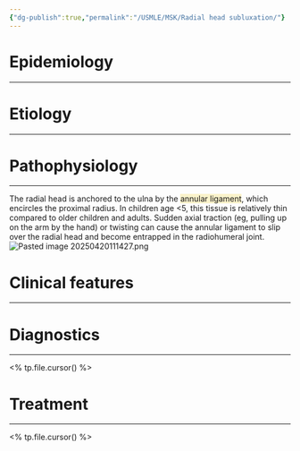 ```yaml
---
{"dg-publish":true,"permalink":"/USMLE/MSK/Radial head subluxation/"}
---
```


# Epidemiology
---


# Etiology
---


# Pathophysiology
---
The radial head is anchored to the ulna by the <span style="background:rgba(240, 200, 0, 0.2)">annular ligament</span>, which encircles the proximal radius.  In children age <5, this tissue is relatively thin compared to older children and adults.  Sudden axial traction (eg, pulling up on the arm by the hand) or twisting can cause the annular ligament to slip over the radial head and become entrapped in the radiohumeral joint.![Pasted image 20250420111427.png](/img/user/appendix/Pasted%20image%2020250420111427.png)

# Clinical features
---


# Diagnostics
---
<% tp.file.cursor() %>

# Treatment
---
<% tp.file.cursor() %>

